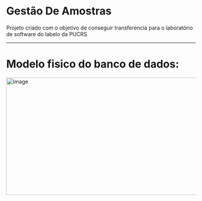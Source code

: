 # Gestão De Amostras
<p>Projeto criado com o objetivo de conseguir transferencia para o laboratório de software do labelo da PUCRS</p>

---

# Modelo fisico do banco de dados:
<img width="699" height="312" alt="image" src="https://github.com/user-attachments/assets/70c76df8-7ff3-4328-a45c-ac7290cd9b26" />

